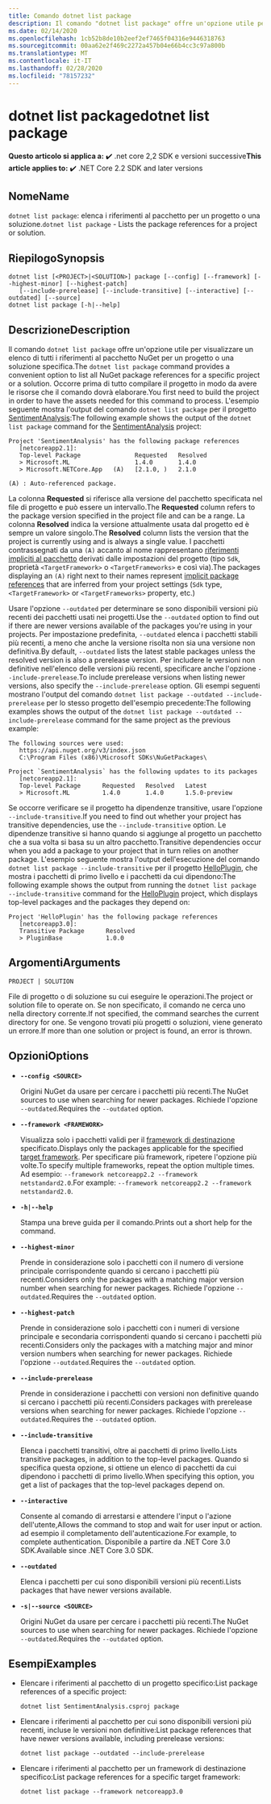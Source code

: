 ```yaml
---
title: Comando dotnet list package
description: Il comando "dotnet list package" offre un'opzione utile per visualizzare un elenco dei riferimenti al pacchetto per un progetto o una soluzione.
ms.date: 02/14/2020
ms.openlocfilehash: 1cb52b8de10b2eef2ef7465f04316e9446318763
ms.sourcegitcommit: 00aa62e2f469c2272a457b04e66b4cc3c97a800b
ms.translationtype: MT
ms.contentlocale: it-IT
ms.lasthandoff: 02/28/2020
ms.locfileid: "78157232"
---
```

# <a name="dotnet-list-package"></a><span data-ttu-id="db730-103">dotnet list package</span><span class="sxs-lookup"><span data-stu-id="db730-103">dotnet list package</span></span>

<span data-ttu-id="db730-104">**Questo articolo si applica a:** ✔️ .net core 2,2 SDK e versioni successive</span><span class="sxs-lookup"><span data-stu-id="db730-104">**This article applies to:** ✔️ .NET Core 2.2 SDK and later versions</span></span>

## <a name="name"></a><span data-ttu-id="db730-105">Nome</span><span class="sxs-lookup"><span data-stu-id="db730-105">Name</span></span>

<span data-ttu-id="db730-106">`dotnet list package`: elenca i riferimenti al pacchetto per un progetto o una soluzione.</span><span class="sxs-lookup"><span data-stu-id="db730-106">`dotnet list package` - Lists the package references for a project or solution.</span></span>

## <a name="synopsis"></a><span data-ttu-id="db730-107">Riepilogo</span><span class="sxs-lookup"><span data-stu-id="db730-107">Synopsis</span></span>

```dotnetcli
dotnet list [<PROJECT>|<SOLUTION>] package [--config] [--framework] [--highest-minor] [--highest-patch]
   [--include-prerelease] [--include-transitive] [--interactive] [--outdated] [--source]
dotnet list package [-h|--help]
```

## <a name="description"></a><span data-ttu-id="db730-108">Descrizione</span><span class="sxs-lookup"><span data-stu-id="db730-108">Description</span></span>

<span data-ttu-id="db730-109">Il comando `dotnet list package` offre un'opzione utile per visualizzare un elenco di tutti i riferimenti al pacchetto NuGet per un progetto o una soluzione specifica.</span><span class="sxs-lookup"><span data-stu-id="db730-109">The `dotnet list package` command provides a convenient option to list all NuGet package references for a specific project or a solution.</span></span> <span data-ttu-id="db730-110">Occorre prima di tutto compilare il progetto in modo da avere le risorse che il comando dovrà elaborare.</span><span class="sxs-lookup"><span data-stu-id="db730-110">You first need to build the project in order to have the assets needed for this command to process.</span></span> <span data-ttu-id="db730-111">L'esempio seguente mostra l'output del comando `dotnet list package` per il progetto [SentimentAnalysis](https://github.com/dotnet/samples/tree/master/machine-learning/tutorials/SentimentAnalysis):</span><span class="sxs-lookup"><span data-stu-id="db730-111">The following example shows the output of the `dotnet list package` command for the [SentimentAnalysis](https://github.com/dotnet/samples/tree/master/machine-learning/tutorials/SentimentAnalysis) project:</span></span>

```output
Project 'SentimentAnalysis' has the following package references
   [netcoreapp2.1]:
   Top-level Package               Requested   Resolved
   > Microsoft.ML                  1.4.0       1.4.0
   > Microsoft.NETCore.App   (A)   [2.1.0, )   2.1.0

(A) : Auto-referenced package.
```

<span data-ttu-id="db730-112">La colonna **Requested** si riferisce alla versione del pacchetto specificata nel file di progetto e può essere un intervallo.</span><span class="sxs-lookup"><span data-stu-id="db730-112">The **Requested** column refers to the package version specified in the project file and can be a range.</span></span> <span data-ttu-id="db730-113">La colonna **Resolved** indica la versione attualmente usata dal progetto ed è sempre un valore singolo.</span><span class="sxs-lookup"><span data-stu-id="db730-113">The **Resolved** column lists the version that the project is currently using and is always a single value.</span></span> <span data-ttu-id="db730-114">I pacchetti contrassegnati da una `(A)` accanto al nome rappresentano [riferimenti impliciti al pacchetto](csproj.md#implicit-package-references) derivati dalle impostazioni del progetto (tipo `Sdk`, proprietà `<TargetFramework>` o `<TargetFrameworks>` e così via).</span><span class="sxs-lookup"><span data-stu-id="db730-114">The packages displaying an `(A)` right next to their names represent [implicit package references](csproj.md#implicit-package-references) that are inferred from your project settings (`Sdk` type, `<TargetFramework>` or `<TargetFrameworks>` property, etc.)</span></span>

<span data-ttu-id="db730-115">Usare l'opzione `--outdated` per determinare se sono disponibili versioni più recenti dei pacchetti usati nei progetti.</span><span class="sxs-lookup"><span data-stu-id="db730-115">Use the `--outdated` option to find out if there are newer versions available of the packages you're using in your projects.</span></span> <span data-ttu-id="db730-116">Per impostazione predefinita, `--outdated` elenca i pacchetti stabili più recenti, a meno che anche la versione risolta non sia una versione non definitiva.</span><span class="sxs-lookup"><span data-stu-id="db730-116">By default, `--outdated` lists the latest stable packages unless the resolved version is also a prerelease version.</span></span> <span data-ttu-id="db730-117">Per includere le versioni non definitive nell'elenco delle versioni più recenti, specificare anche l'opzione `--include-prerelease`.</span><span class="sxs-lookup"><span data-stu-id="db730-117">To include prerelease versions when listing newer versions, also specify the `--include-prerelease` option.</span></span> <span data-ttu-id="db730-118">Gli esempi seguenti mostrano l'output del comando `dotnet list package --outdated --include-prerelease` per lo stesso progetto dell'esempio precedente:</span><span class="sxs-lookup"><span data-stu-id="db730-118">The following examples shows the output of the `dotnet list package --outdated --include-prerelease` command for the same project as the previous example:</span></span>

```output
The following sources were used:
   https://api.nuget.org/v3/index.json
   C:\Program Files (x86)\Microsoft SDKs\NuGetPackages\

Project `SentimentAnalysis` has the following updates to its packages
   [netcoreapp2.1]:
   Top-level Package      Requested   Resolved   Latest
   > Microsoft.ML         1.4.0       1.4.0      1.5.0-preview
```

<span data-ttu-id="db730-119">Se occorre verificare se il progetto ha dipendenze transitive, usare l'opzione `--include-transitive`.</span><span class="sxs-lookup"><span data-stu-id="db730-119">If you need to find out whether your project has transitive dependencies, use the `--include-transitive` option.</span></span> <span data-ttu-id="db730-120">Le dipendenze transitive si hanno quando si aggiunge al progetto un pacchetto che a sua volta si basa su un altro pacchetto.</span><span class="sxs-lookup"><span data-stu-id="db730-120">Transitive dependencies occur when you add a package to your project that in turn relies on another package.</span></span> <span data-ttu-id="db730-121">L'esempio seguente mostra l'output dell'esecuzione del comando `dotnet list package --include-transitive` per il progetto [HelloPlugin](https://github.com/dotnet/samples/tree/master/core/extensions/AppWithPlugin/HelloPlugin), che mostra i pacchetti di primo livello e i pacchetti da cui dipendono:</span><span class="sxs-lookup"><span data-stu-id="db730-121">The following example shows the output from running the `dotnet list package --include-transitive` command for the [HelloPlugin](https://github.com/dotnet/samples/tree/master/core/extensions/AppWithPlugin/HelloPlugin) project, which displays top-level packages and the packages they depend on:</span></span>

```output
Project 'HelloPlugin' has the following package references
   [netcoreapp3.0]:
   Transitive Package      Resolved
   > PluginBase            1.0.0
```

## <a name="arguments"></a><span data-ttu-id="db730-122">Argomenti</span><span class="sxs-lookup"><span data-stu-id="db730-122">Arguments</span></span>

`PROJECT | SOLUTION`

<span data-ttu-id="db730-123">File di progetto o di soluzione su cui eseguire le operazioni.</span><span class="sxs-lookup"><span data-stu-id="db730-123">The project or solution file to operate on.</span></span> <span data-ttu-id="db730-124">Se non specificato, il comando ne cerca uno nella directory corrente.</span><span class="sxs-lookup"><span data-stu-id="db730-124">If not specified, the command searches the current directory for one.</span></span> <span data-ttu-id="db730-125">Se vengono trovati più progetti o soluzioni, viene generato un errore.</span><span class="sxs-lookup"><span data-stu-id="db730-125">If more than one solution or project is found, an error is thrown.</span></span>

## <a name="options"></a><span data-ttu-id="db730-126">Opzioni</span><span class="sxs-lookup"><span data-stu-id="db730-126">Options</span></span>

- **`--config <SOURCE>`**

  <span data-ttu-id="db730-127">Origini NuGet da usare per cercare i pacchetti più recenti.</span><span class="sxs-lookup"><span data-stu-id="db730-127">The NuGet sources to use when searching for newer packages.</span></span> <span data-ttu-id="db730-128">Richiede l'opzione `--outdated`.</span><span class="sxs-lookup"><span data-stu-id="db730-128">Requires the `--outdated` option.</span></span>

- **`--framework <FRAMEWORK>`**

  <span data-ttu-id="db730-129">Visualizza solo i pacchetti validi per il [framework di destinazione](../../standard/frameworks.md) specificato.</span><span class="sxs-lookup"><span data-stu-id="db730-129">Displays only the packages applicable for the specified [target framework](../../standard/frameworks.md).</span></span> <span data-ttu-id="db730-130">Per specificare più framework, ripetere l'opzione più volte.</span><span class="sxs-lookup"><span data-stu-id="db730-130">To specify multiple frameworks, repeat the option multiple times.</span></span> <span data-ttu-id="db730-131">Ad esempio: `--framework netcoreapp2.2 --framework netstandard2.0`.</span><span class="sxs-lookup"><span data-stu-id="db730-131">For example: `--framework netcoreapp2.2 --framework netstandard2.0`.</span></span>

- **`-h|--help`**

  <span data-ttu-id="db730-132">Stampa una breve guida per il comando.</span><span class="sxs-lookup"><span data-stu-id="db730-132">Prints out a short help for the command.</span></span>

- **`--highest-minor`**

  <span data-ttu-id="db730-133">Prende in considerazione solo i pacchetti con il numero di versione principale corrispondente quando si cercano i pacchetti più recenti.</span><span class="sxs-lookup"><span data-stu-id="db730-133">Considers only the packages with a matching major version number when searching for newer packages.</span></span> <span data-ttu-id="db730-134">Richiede l'opzione `--outdated`.</span><span class="sxs-lookup"><span data-stu-id="db730-134">Requires the `--outdated` option.</span></span>

- **`--highest-patch`**

  <span data-ttu-id="db730-135">Prende in considerazione solo i pacchetti con i numeri di versione principale e secondaria corrispondenti quando si cercano i pacchetti più recenti.</span><span class="sxs-lookup"><span data-stu-id="db730-135">Considers only the packages with a matching major and minor version numbers when searching for newer packages.</span></span> <span data-ttu-id="db730-136">Richiede l'opzione `--outdated`.</span><span class="sxs-lookup"><span data-stu-id="db730-136">Requires the `--outdated` option.</span></span>

- **`--include-prerelease`**

  <span data-ttu-id="db730-137">Prende in considerazione i pacchetti con versioni non definitive quando si cercano i pacchetti più recenti.</span><span class="sxs-lookup"><span data-stu-id="db730-137">Considers packages with prerelease versions when searching for newer packages.</span></span> <span data-ttu-id="db730-138">Richiede l'opzione `--outdated`.</span><span class="sxs-lookup"><span data-stu-id="db730-138">Requires the `--outdated` option.</span></span>

- **`--include-transitive`**

  <span data-ttu-id="db730-139">Elenca i pacchetti transitivi, oltre ai pacchetti di primo livello.</span><span class="sxs-lookup"><span data-stu-id="db730-139">Lists transitive packages, in addition to the top-level packages.</span></span> <span data-ttu-id="db730-140">Quando si specifica questa opzione, si ottiene un elenco di pacchetti da cui dipendono i pacchetti di primo livello.</span><span class="sxs-lookup"><span data-stu-id="db730-140">When specifying this option, you get a list of packages that the top-level packages depend on.</span></span>

- **`--interactive`**

  <span data-ttu-id="db730-141">Consente al comando di arrestarsi e attendere l'input o l'azione dell'utente,</span><span class="sxs-lookup"><span data-stu-id="db730-141">Allows the command to stop and wait for user input or action.</span></span> <span data-ttu-id="db730-142">ad esempio il completamento dell'autenticazione.</span><span class="sxs-lookup"><span data-stu-id="db730-142">For example, to complete authentication.</span></span> <span data-ttu-id="db730-143">Disponibile a partire da .NET Core 3.0 SDK.</span><span class="sxs-lookup"><span data-stu-id="db730-143">Available since .NET Core 3.0 SDK.</span></span>

- **`--outdated`**

  <span data-ttu-id="db730-144">Elenca i pacchetti per cui sono disponibili versioni più recenti.</span><span class="sxs-lookup"><span data-stu-id="db730-144">Lists packages that have newer versions available.</span></span>

- **`-s|--source <SOURCE>`**

  <span data-ttu-id="db730-145">Origini NuGet da usare per cercare i pacchetti più recenti.</span><span class="sxs-lookup"><span data-stu-id="db730-145">The NuGet sources to use when searching for newer packages.</span></span> <span data-ttu-id="db730-146">Richiede l'opzione `--outdated`.</span><span class="sxs-lookup"><span data-stu-id="db730-146">Requires the `--outdated` option.</span></span>

## <a name="examples"></a><span data-ttu-id="db730-147">Esempi</span><span class="sxs-lookup"><span data-stu-id="db730-147">Examples</span></span>

- <span data-ttu-id="db730-148">Elencare i riferimenti al pacchetto di un progetto specifico:</span><span class="sxs-lookup"><span data-stu-id="db730-148">List package references of a specific project:</span></span>

  ```dotnetcli
  dotnet list SentimentAnalysis.csproj package
  ```

- <span data-ttu-id="db730-149">Elencare i riferimenti al pacchetto per cui sono disponibili versioni più recenti, incluse le versioni non definitive:</span><span class="sxs-lookup"><span data-stu-id="db730-149">List package references that have newer versions available, including prerelease versions:</span></span>

  ```dotnetcli
  dotnet list package --outdated --include-prerelease
  ```

- <span data-ttu-id="db730-150">Elencare i riferimenti al pacchetto per un framework di destinazione specifico:</span><span class="sxs-lookup"><span data-stu-id="db730-150">List package references for a specific target framework:</span></span>

  ```dotnetcli
  dotnet list package --framework netcoreapp3.0
  ```
